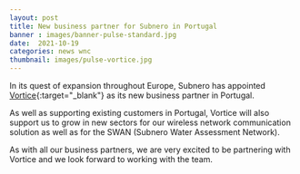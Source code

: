 ```yaml
---
layout: post
title: New business partner for Subnero in Portugal
banner : images/banner-pulse-standard.jpg
date:  2021-10-19
categories: news wnc
thumbnail: images/pulse-vortice.jpg
---
```


In its quest of expansion throughout Europe, Subnero has appointed [Vortice](https://vortice-lda.pt/){:target="_blank"} as its new business partner in Portugal.

As well as supporting existing customers in Portugal, Vortice will also support us to grow in new sectors for our wireless network communication solution as well as for the SWAN (Subnero Water Assessment Network).

As with all our business partners, we are very excited to be partnering with Vortice and we look forward to working with the team.
